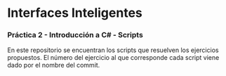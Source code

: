 # Interfaces Inteligentes 
### Práctica 2 - Introducción a C# - Scripts

En este repositorio se encuentran los scripts que resuelven los ejercicios propuestos. El número del ejercicio al que corresponde cada script viene dado por el nombre del commit.
